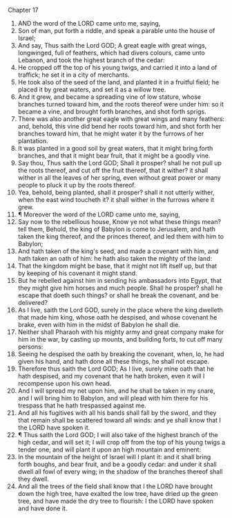 

Chapter 17

1. AND the word of the LORD came unto me, saying,
2. Son of man, put forth a riddle, and speak a parable unto the house of Israel;
3. And say, Thus saith the Lord GOD; A great eagle with great wings, longwinged, full of feathers, which had divers colours, came unto Lebanon, and took the highest branch of the cedar:
4. He cropped off the top of his young twigs, and carried it into a land of traffick; he set it in a city of merchants.
5. He took also of the seed of the land, and planted it in a fruitful field; he placed it by great waters, and set it as a willow tree.
6. And it grew, and became a spreading vine of low stature, whose branches turned toward him, and the roots thereof were under him: so it became a vine, and brought forth branches, and shot forth sprigs.
7. There was also another great eagle with great wings and many feathers: and, behold, this vine did bend her roots toward him, and shot forth her branches toward him, that he might water it by the furrows of her plantation.
8. It was planted in a good soil by great waters, that it might bring forth branches, and that it might bear fruit, that it might be a goodly vine.
9. Say thou, Thus saith the Lord GOD; Shall it prosper?  shall he not pull up the roots thereof, and cut off the fruit thereof, that it wither?  it shall wither in all the leaves of her spring, even without great power or many people to pluck it up by the roots thereof.
10. Yea, behold, being planted, shall it prosper?  shall it not utterly wither, when the east wind toucheth it?  it shall wither in the furrows where it grew.
11. ¶ Moreover the word of the LORD came unto me, saying,
12. Say now to the rebellious house, Know ye not what these things mean?  tell them, Behold, the king of Babylon is come to Jerusalem, and hath taken the king thereof, and the princes thereof, and led them with him to Babylon;
13. And hath taken of the king's seed, and made a covenant with him, and hath taken an oath of him: he hath also taken the mighty of the land:
14. That the kingdom might be base, that it might not lift itself up, but that by keeping of his covenant it might stand.
15. But he rebelled against him in sending his ambassadors into Egypt, that they might give him horses and much people.  Shall he prosper?  shall he escape that doeth such things?  or shall he break the covenant, and be delivered?
16. As I live, saith the Lord GOD, surely in the place where the king dwelleth that made him king, whose oath he despised, and whose covenant he brake, even with him in the midst of Babylon he shall die.
17. Neither shall Pharaoh with his mighty army and great company make for him in the war, by casting up mounts, and building forts, to cut off many persons:
18. Seeing he despised the oath by breaking the covenant, when, lo, he had given his hand, and hath done all these things, he shall not escape.
19. Therefore thus saith the Lord GOD; As I live, surely mine oath that he hath despised, and my covenant that he hath broken, even it will I recompense upon his own head.
20. And I will spread my net upon him, and he shall be taken in my snare, and I will bring him to Babylon, and will plead with him there for his trespass that he hath trespassed against me.
21. And all his fugitives with all his bands shall fall by the sword, and they that remain shall be scattered toward all winds: and ye shall know that I the LORD have spoken it.
22. ¶ Thus saith the Lord GOD; I will also take of the highest branch of the high cedar, and will set it; I will crop off from the top of his young twigs a tender one, and will plant it upon an high mountain and eminent:
23. In the mountain of the height of Israel will I plant it: and it shall bring forth boughs, and bear fruit, and be a goodly cedar: and under it shall dwell all fowl of every wing; in the shadow of the branches thereof shall they dwell.
24. And all the trees of the field shall know that I the LORD have brought down the high tree, have exalted the low tree, have dried up the green tree, and have made the dry tree to flourish: I the LORD have spoken and have done it.
